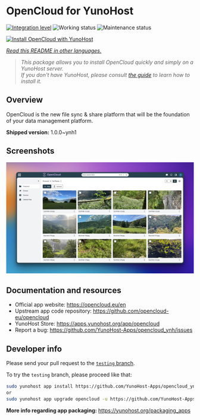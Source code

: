 <!--
N.B.: This README was automatically generated by <https://github.com/YunoHost/apps/tree/master/tools/readme_generator>
It shall NOT be edited by hand.
-->

# OpenCloud for YunoHost

[![Integration level](https://apps.yunohost.org/badge/integration/opencloud)](https://ci-apps.yunohost.org/ci/apps/opencloud/)
![Working status](https://apps.yunohost.org/badge/state/opencloud)
![Maintenance status](https://apps.yunohost.org/badge/maintained/opencloud)

[![Install OpenCloud with YunoHost](https://install-app.yunohost.org/install-with-yunohost.svg)](https://install-app.yunohost.org/?app=opencloud)

*[Read this README in other languages.](./ALL_README.md)*

> *This package allows you to install OpenCloud quickly and simply on a YunoHost server.*  
> *If you don't have YunoHost, please consult [the guide](https://yunohost.org/install) to learn how to install it.*

## Overview

OpenCloud is the new file sync & share platform that will be the foundation of your data management platform.

**Shipped version:** 1.0.0~ynh1

## Screenshots

![Screenshot of OpenCloud](./doc/screenshots/screenshot.jpg)

## Documentation and resources

- Official app website: <https://opencloud.eu/en>
- Upstream app code repository: <https://github.com/opencloud-eu/opencloud>
- YunoHost Store: <https://apps.yunohost.org/app/opencloud>
- Report a bug: <https://github.com/YunoHost-Apps/opencloud_ynh/issues>

## Developer info

Please send your pull request to the [`testing` branch](https://github.com/YunoHost-Apps/opencloud_ynh/tree/testing).

To try the `testing` branch, please proceed like that:

```bash
sudo yunohost app install https://github.com/YunoHost-Apps/opencloud_ynh/tree/testing --debug
or
sudo yunohost app upgrade opencloud -u https://github.com/YunoHost-Apps/opencloud_ynh/tree/testing --debug
```

**More info regarding app packaging:** <https://yunohost.org/packaging_apps>
